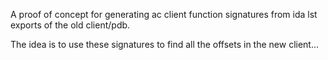 ﻿A proof of concept for generating ac client function signatures from ida lst exports of the old client/pdb.

The idea is to use these signatures to find all the offsets in the new client...